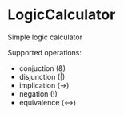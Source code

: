 # LogicCalculator
Simple logic calculator

Supported operations:
- conjuction (&)
- disjunction (|)
- implication (->)
- negation (!)
- equivalence (<->)

